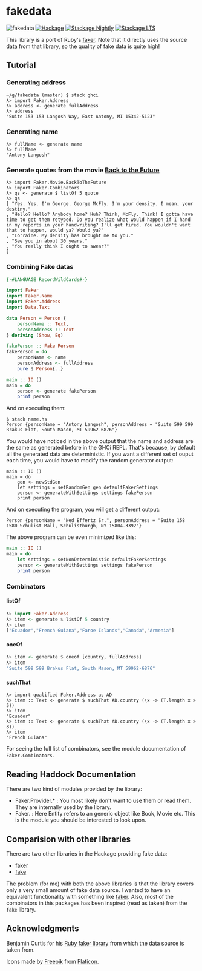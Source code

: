# fakedata

![fakedata](https://user-images.githubusercontent.com/737477/53659015-620cd780-3c80-11e9-9212-1bff1f854526.png)
[![Hackage](https://img.shields.io/hackage/v/fakedata.svg)](https://hackage.haskell.org/package/fakedata)
[![Stackage Nightly](http://stackage.org/package/fakedata/badge/nightly)](http://stackage.org/nightly/package/fakedata)
[![Stackage LTS](http://stackage.org/package/fakedata/badge/lts)](http://stackage.org/lts/package/fakedata)

This library is a port of Ruby's
[faker](https://github.com/stympy/faker). Note that it directly uses
the source data from that library, so the quality of fake data is
quite high!

## Tutorial

### Generating address

``` shellsession
~/g/fakedata (master) $ stack ghci
λ> import Faker.Address
λ> address <- generate fullAddress
λ> address
"Suite 153 153 Langosh Way, East Antony, MI 15342-5123"
```

### Generating name

``` shellsession
λ> fullName <- generate name
λ> fullName
"Antony Langosh"
```

### Generate quotes from the movie [Back to the Future](https://en.wikipedia.org/wiki/Back_to_the_Future)

```
λ> import Faker.Movie.BackToTheFuture
λ> import Faker.Combinators
λ> qs <- generate $ listOf 5 quote
λ> qs
[ "Yes. Yes. I'm George. George McFly. I'm your density. I mean, your destiny."
, "Hello? Hello? Anybody home? Huh? Think, McFly. Think! I gotta have time to get them retyped. Do you realize what would happen if I hand in my reports in your handwriting? I'll get fired. You wouldn't want that to happen, would ya? Would ya?"
, "Lorraine. My density has brought me to you."
, "See you in about 30 years."
, "You really think I ought to swear?"
]

```

### Combining Fake datas

```haskell
{-#LANGUAGE RecordWildCards#-}

import Faker
import Faker.Name
import Faker.Address
import Data.Text

data Person = Person {
    personName :: Text,
    personAddress :: Text
} deriving (Show, Eq)

fakePerson :: Fake Person
fakePerson = do
    personName <- name
    personAddress <- fullAddress
    pure $ Person{..}

main :: IO ()
main = do
    person <- generate fakePerson
    print person
```

And on executing them:

```
$ stack name.hs
Person {personName = "Antony Langosh", personAddress = "Suite 599 599 Brakus Flat, South Mason, MT 59962-6876"}
```

You would have noticed in the above output that the name and address
are the same as generated before in the GHCi REPL. That's because, by
default all the generated data are deterministic. If you want a
different set of ouput each time, you would have to modify the random
generator output:

```
main :: IO ()
main = do
    gen <- newStdGen
    let settings = setRandomGen gen defaultFakerSettings
    person <- generateWithSettings settings fakePerson
    print person
```

And on executing the program, you will get a different output:

``` shellsession
Person {personName = "Ned Effertz Sr.", personAddress = "Suite 158 1580 Schulist Mall, Schulistburgh, NY 15804-3392"}
```

The above program can be even minimized like this:

``` haskell
main :: IO ()
main = do
    let settings = setNonDeterministic defaultFakerSettings
    person <- generateWithSettings settings fakePerson
    print person
```

### Combinators

#### listOf

``` haskell
λ> import Faker.Address
λ> item <- generate $ listOf 5 country
λ> item
["Ecuador","French Guiana","Faroe Islands","Canada","Armenia"]
```

#### oneOf

``` haskell
λ> item <- generate $ oneof [country, fullAddress]
λ> item
"Suite 599 599 Brakus Flat, South Mason, MT 59962-6876"
```

#### suchThat

``` shellsession
λ> import qualified Faker.Address as AD
λ> item :: Text <- generate $ suchThat AD.country (\x -> (T.length x > 5))
λ> item
"Ecuador"
λ> item :: Text <- generate $ suchThat AD.country (\x -> (T.length x > 8))
λ> item
"French Guiana"
```

For seeing the full list of combinators, see the module documentation
of `Faker.Combinators`.

## Reading Haddock Documentation

There are two kind of modules provided by the library:

* Faker.Provider.* : You most likely don't want to use them or read
  them. They are internally used by the library.
* Faker.<Entity> : Here Entity refers to an generic object like Book,
  Movie etc. This is the module you should be interested to look upon.

## Comparision with other libraries

There are two other libraries in the Hackage providing fake data:

* [faker](https://hackage.haskell.org/package/faker-0.0.0.2)
* [fake](https://hackage.haskell.org/package/fake-0.1.1.1)

The problem (for me) with both the above libraries is that the library
covers only a very small amount of fake data source. I wanted to have
an equivalent functionality with something like
[faker](https://github.com/stympy/faker). Also, most of the
combinators in this packages has been inspired (read as taken) from
the `fake` library.

## Acknowledgments

Benjamin Curtis for his [Ruby faker
  library](https://github.com/stympy/faker) from which the data source
  is taken from.

Icons made by [Freepik](https://www.flaticon.com/authors/freepik) from
[Flaticon](https://www.flaticon.com/).
